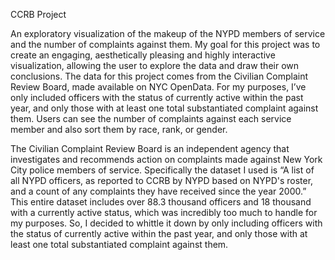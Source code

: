CCRB Project


An exploratory visualization of the makeup of the NYPD members of service and the number of complaints against them. My goal for this project was to create an engaging, aesthetically pleasing and highly interactive visualization, allowing the user to explore the data and draw their own conclusions. The data for this project comes from the Civilian Complaint Review Board, made available on NYC OpenData. For my purposes, I’ve only included officers with the status of currently active within the past year, and only those with at least one total substantiated complaint against them. Users can see the number of complaints against each service member and also sort them by race, rank, or gender.


The Civilian Complaint Review Board is an independent agency that investigates and recommends action on complaints made against New York City police members of service. Specifically the dataset I used is “A list of all NYPD officers, as reported to CCRB by NYPD based on NYPD's roster, and a count of any complaints they have received since the year 2000.” This entire dataset includes over 88.3 thousand officers and 18 thousand with a currently active status, which was incredibly too much to handle for my purposes. So, I decided to whittle it down by only including officers with the status of currently active within the past year, and only those with at least one total substantiated complaint against them. 
